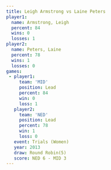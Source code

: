 ```yaml
---
title: Leigh Armstrong vs Laine Peters
player1:                
  name: Armstrong, Leigh
  percent: 84           
  wins: 0               
  losses: 1             
player2:                
  name: Peters, Laine   
  percent: 78           
  wins: 1               
  losses: 0             
games:
 - player1:        
     team: 'MID'   
     position: Lead
     percent: 84   
     win: 0        
     loss: 1       
   player2:        
     team: 'NED'   
     position: Lead
     percent: 78   
     win: 1        
     loss: 0       
   event: Trials (Women)
   year: 2013           
   draw: Round Robin(5) 
   score: NED 6 - MID 3 
---
```

